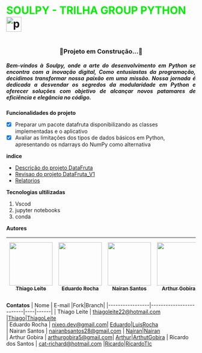 # <font color="gree"> SOULPY - TRILHA GROUP PYTHON </font><img src="https://cdn.jsdelivr.net/gh/devicons/devicon/icons/python/python-original.svg" height="40" alt="python logo"  />
  <img width="12" />
  
  <h3 align="center">🚧Projeto em Construção...🚧</h3>

 <h5 align="justify">Bem-vindos à Soulpy, onde a arte do desenvolvimento em Python se encontra com a inovação digital, Como entusiastas da programação, decidimos transformar nossa paixão em uma missão. Nossa jornada é dedicada a desvendar os segredos da modularidade em Python e oferecer soluções com objetivo de alcançar novos patamares de eficiência e elegância no código.</h5>

**Funcionalidades do projeto**

- [x] Preparar um pacote datafruta disponibilizando as classes implementadas e o aplicativo
- [x] Avaliar as limitações dos tipos de dados básicos em Python, apresentando os ndarrays do NumPy como alternativa

 **indice**

 - <a href="./DataFruta/DescriçaodasAtividades.md">Descrição do projeto DataFruta</a>
  - <a href="./DataFruta_V1/RevisãodasAtividades.md">Revisao do projeto DataFruta_V1</a>
  - <a href="./Relatorios/">Relatorios</a>

 **Tecnologias ultilizadas**

 1. Vscod
 2. jupyter notebooks
 3. conda

  **Autores**

  | [<img src="https://avatars.githubusercontent.com/u/147214226?v=4" width=115><br><sub>Thiago Leite</sub>](https://github.com/Leitetc) |  [<img src="https://avatars.githubusercontent.com/u/133709733?v=4" width=115><br><sub>Eduardo Rocha </sub>](https://github.com/eduardsroch) |  [<img src="https://avatars.githubusercontent.com/u/144444085?v=4" width=115><br><sub>Nairan Santos</sub>](https://github.com/nairansantos) | [<img src="https://avatars.githubusercontent.com/u/146987217?v=4" width=115><br><sub>Arthur Gobira</sub>](https://github.com/GobiraArthur) | [<img src="https://avatars.githubusercontent.com/u/148831994?v=4" width=115><br><sub>Ricardo dos Santos </sub>](https://github.com/RicardTIc) |
| :---: | :---: | :---: | :---: |:---: |

**Contatos**
| Nome            | E-mail                  |Fork|Branch|
|-----------------|-------------------------|----|------|
| Thiago Leite    | [thiagoleite22@hotmail.com](mailto:thiagoleite22@hotmail.com) |[Thiago](https://github.com/Leitetc/TrilhaPython.git)|[ThiagoLeite](https://github.com/eduardsroch/TrilhaPython/tree/ThiagoLeite)  
| Eduardo Rocha   | [nixeo.dev@gmail.com](mailto:nixeo.dev@gmail.com)| [Eduardo](https://github.com/eduardsroch/TrilhaPython/tree/LuisRocha)|[LuisRocha](https://github.com/eduardsroch/TrilhaPython/tree/LuisRocha)  
| Nairan Santos   | [nairanbsantos28@gmail.com](mailto:nairanbsantos28@gmail.com) | [Nairan](https://github.com/nairansantos/TrilhaPython)|[Nairan](https://github.com/eduardsroch/TrilhaPython/tree/nairan)  
| Arthur Gobira   | [arthurgobira5@gmail.com](mailto:arthurgobira5@gmail.com)| [Arthur](https://github.com/GobiraArthur/TrilhaPython)|[ArthutGobira](https://github.com/eduardsroch/TrilhaPython/tree/ArthutGobira) 
| Ricardo dos Santos   | [cat-richard@hotmail.com](mailto:cat-richard@hotmail.com) |[Ricardo](https://github.com/RicardTIc/TrilhaPython)|[RicardoTIc](https://github.com/eduardsroch/TrilhaPython/tree/Ricardo)